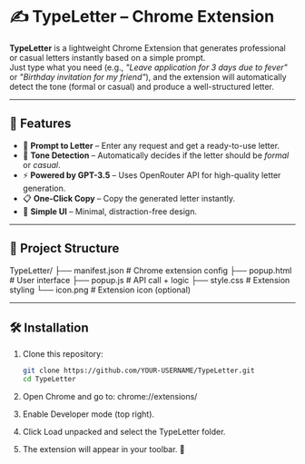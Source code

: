 # ✍️ TypeLetter – Chrome Extension

**TypeLetter** is a lightweight Chrome Extension that generates professional or casual letters instantly based on a simple prompt.  
Just type what you need (e.g., *"Leave application for 3 days due to fever"* or *"Birthday invitation for my friend"*), and the extension will automatically detect the tone (formal or casual) and produce a well-structured letter.

---

## 🚀 Features
- 📝 **Prompt to Letter** – Enter any request and get a ready-to-use letter.  
- 🎯 **Tone Detection** – Automatically decides if the letter should be *formal* or *casual*.  
- ⚡ **Powered by GPT-3.5** – Uses OpenRouter API for high-quality letter generation.  
- 📋 **One-Click Copy** – Copy the generated letter instantly.  
- 🎨 **Simple UI** – Minimal, distraction-free design.  

---

## 📂 Project Structure
TypeLetter/
├── manifest.json # Chrome extension config
├── popup.html # User interface
├── popup.js # API call + logic
├── style.css # Extension styling
└── icon.png # Extension icon (optional)


---

## 🛠️ Installation
1. Clone this repository:
   ```bash
   git clone https://github.com/YOUR-USERNAME/TypeLetter.git
   cd TypeLetter
2. Open Chrome and go to:
chrome://extensions/

3. Enable Developer mode (top right).

4. Click Load unpacked and select the TypeLetter folder.

5. The extension will appear in your toolbar. 🎉

